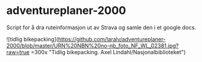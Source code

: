 # adventureplaner-2000

Script for å dra ruteinformasjon ut av Strava og samle den i et google docs.

![tidlig bikepacking](https://github.com/laralv/adventureplaner-2000/blob/master/URN%20NBN%20no-nb_foto_NF_WL_02381.jpg?raw=true =300x "Tidlig bikepacking. Axel Lindahl/Nasjonalbiblioteket")

